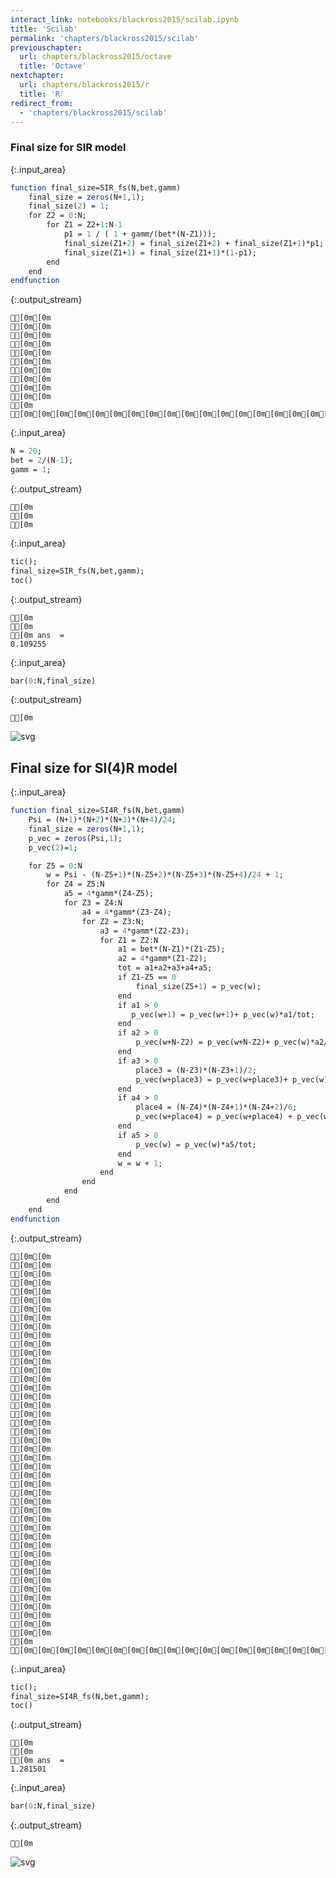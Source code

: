 ```yaml
---
interact_link: notebooks/blackross2015/scilab.ipynb
title: 'Scilab'
permalink: 'chapters/blackross2015/scilab'
previouschapter:
  url: chapters/blackross2015/octave
  title: 'Octave'
nextchapter:
  url: chapters/blackross2015/r
  title: 'R'
redirect_from:
  - 'chapters/blackross2015/scilab'
---
```


### Final size for SIR model


{:.input_area}
```scilab
function final_size=SIR_fs(N,bet,gamm)
    final_size = zeros(N+1,1);
    final_size(2) = 1;
    for Z2 = 0:N;
        for Z1 = Z2+1:N-1
            p1 = 1 / ( 1 + gamm/(bet*(N-Z1)));
            final_size(Z1+2) = final_size(Z1+2) + final_size(Z1+1)*p1;       
            final_size(Z1+1) = final_size(Z1+1)*(1-p1);
        end
    end
endfunction
```

{:.output_stream}
```
[0m[0m
[0m[0m
[0m[0m
[0m[0m
[0m[0m
[0m[0m
[0m[0m
[0m[0m
[0m[0m
[0m[0m
[0m
[0m[0m[0m[0m[0m[0m[0m[0m[0m[0m[0m[0m[0m[0m[0m[0m[0m[0m[0m[0m[0m

```


{:.input_area}
```scilab
N = 20;                       
bet = 2/(N-1);
gamm = 1;
```

{:.output_stream}
```
[0m
[0m
[0m

```


{:.input_area}
```scilab
tic();
final_size=SIR_fs(N,bet,gamm);
toc()
```

{:.output_stream}
```
[0m
[0m
[0m ans  =
0.109255

```


{:.input_area}
```scilab
bar(0:N,final_size)
```

{:.output_stream}
```
[0m

```


![svg](../../images/chapters/blackross2015/scilab_4_1.svg)


## Final size for SI(4)R model


{:.input_area}
```scilab
function final_size=SI4R_fs(N,bet,gamm)
    Psi = (N+1)*(N+2)*(N+3)*(N+4)/24;
    final_size = zeros(N+1,1);
    p_vec = zeros(Psi,1);
    p_vec(2)=1;

    for Z5 = 0:N
        w = Psi - (N-Z5+1)*(N-Z5+2)*(N-Z5+3)*(N-Z5+4)/24 + 1; 
        for Z4 = Z5:N
            a5 = 4*gamm*(Z4-Z5);
            for Z3 = Z4:N
                a4 = 4*gamm*(Z3-Z4);
                for Z2 = Z3:N;
                    a3 = 4*gamm*(Z2-Z3);            
                    for Z1 = Z2:N
                        a1 = bet*(N-Z1)*(Z1-Z5);   
                        a2 = 4*gamm*(Z1-Z2);
                        tot = a1+a2+a3+a4+a5;
                        if Z1-Z5 == 0
                            final_size(Z5+1) = p_vec(w);
                        end
                        if a1 > 0
                           p_vec(w+1) = p_vec(w+1)+ p_vec(w)*a1/tot;
                        end
                        if a2 > 0
                            p_vec(w+N-Z2) = p_vec(w+N-Z2)+ p_vec(w)*a2/tot;
                        end
                        if a3 > 0
                            place3 = (N-Z3)*(N-Z3+1)/2;
                            p_vec(w+place3) = p_vec(w+place3)+ p_vec(w)*a3/tot;
                        end
                        if a4 > 0
                            place4 = (N-Z4)*(N-Z4+1)*(N-Z4+2)/6; 
                            p_vec(w+place4) = p_vec(w+place4) + p_vec(w)*a4/tot;
                        end
                        if a5 > 0
                            p_vec(w) = p_vec(w)*a5/tot;
                        end
                        w = w + 1;
                    end
                end
            end
        end
    end
endfunction
```

{:.output_stream}
```
[0m[0m
[0m[0m
[0m[0m
[0m[0m
[0m[0m
[0m[0m
[0m[0m
[0m[0m
[0m[0m
[0m[0m
[0m[0m
[0m[0m
[0m[0m
[0m[0m
[0m[0m
[0m[0m
[0m[0m
[0m[0m
[0m[0m
[0m[0m
[0m[0m
[0m[0m
[0m[0m
[0m[0m
[0m[0m
[0m[0m
[0m[0m
[0m[0m
[0m[0m
[0m[0m
[0m[0m
[0m[0m
[0m[0m
[0m[0m
[0m[0m
[0m[0m
[0m[0m
[0m[0m
[0m[0m
[0m[0m
[0m[0m
[0m[0m
[0m[0m
[0m[0m
[0m
[0m[0m[0m[0m[0m[0m[0m[0m[0m[0m[0m[0m[0m[0m[0m[0m[0m[0m[0m[0m[0m[0m[0m[0m[0m[0m[0m[0m[0m[0m[0m[0m[0m[0m[0m[0m[0m[0m[0m[0m[0m[0m[0m[0m[0m[0m[0m[0m[0m[0m[0m[0m[0m[0m[0m[0m[0m[0m[0m[0m[0m[0m[0m[0m[0m[0m[0m[0m[0m[0m[0m[0m[0m[0m[0m[0m[0m[0m[0m[0m[0m[0m[0m[0m[0m[0m[0m[0m[0m

```


{:.input_area}
```scilab
tic();
final_size=SI4R_fs(N,bet,gamm);
toc()
```

{:.output_stream}
```
[0m
[0m
[0m ans  =
1.281501

```


{:.input_area}
```scilab
bar(0:N,final_size)
```

{:.output_stream}
```
[0m

```


![svg](../../images/chapters/blackross2015/scilab_8_1.svg)

